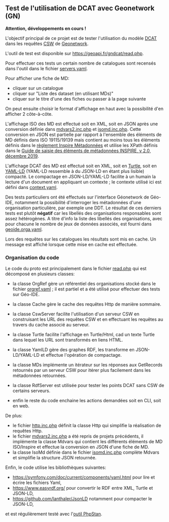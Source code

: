 ## Test de l'utilisation de DCAT avec Geonetwork (GN)

**Attention, développements en cours !**

L'objectif principal de ce projet est de tester l'utilisation du modèle [DCAT](https://www.w3.org/TR/vocab-dcat-3/)
dans les requêtes [CSW](https://www.ogc.org/standard/cat/) de [Geonetwork](https://geonetwork-opensource.org/).

L'outil de test est disponible sur https://geoapi.fr/gndcat/read.php.

Pour effectuer ces tests un certain nombre de catalogues sont recensés dans l'outil
dans le fichier [servers.yaml](servers.yaml).

Pour afficher une fiche de MD:

  - cliquer sur un catalogue
  - cliquer sur "Liste des dataset (en utilisant MDs)"
  - cliquer sur le titre d'une des fiches ou passer à la page suivante
  
On peut ensuite choisir le format d'affichage en haut avec la possibilité d'en afficher 2 côte-à-côte.

L'affichage ISO des MD est effectué soit en XML, soit en JSON après une conversion définie
dans [mdvars2.inc.php](mdvars2.inc.php) et [isomd.inc.php](isomd.inc.php).
Cette conversion en JSON est partielle par rapport à l'ensemble des éléments de MD définis dans ISO 19115/19139
mais contient au moins tous les éléments définis dans
le [règlement Inspire Métadonnées](https://eur-lex.europa.eu/legal-content/FR/TXT/ELI/?eliuri=eli:reg:2008:1205:oj)
et utilise les XPath définis dans
le [Guide de saisie des éléments de métadonnées INSPIRE, v 2.0, décembre 2019](https://cnig.gouv.fr/IMG/pdf/guide-de-saisie-des-elements-de-metadonnees-inspire-v2.0-1.pdf).

L'affichage DCAT des MD est effectué soit en XML, soit en [Turtle](https://www.w3.org/TR/turtle/),
soit en [YAML-LD](https://json-ld.github.io/yaml-ld/spec/)
(YAML-LD ressemble à du JSON-LD en étant plus lisible) compacté.
Le compactage en JSON-LD/YAML-LD facilite à un humain la lecture d'un document en appliquant un contexte ;
le contexte utilisé ici est défini dans [context.yaml](context.yaml).  

Des tests particuliers ont été effectués sur l'interface Géonetwork de Géo-IDE,
notamment la possibilité d'interroger les métadonnées d'une organisation particulière, par exemple une DDT.
Le résultat de ces derniers tests est plutôt **négatif**
car les libellés des organisations responsables sont assez hétérogènes.
A titre d'info la liste des libellés des organisations, avec pour chacune le nombre de jeux de données associés,
est fourni dans [geoide.orga.yaml](geoide.orga.yaml).

Lors des requêtes sur les catalogues les résultats sont mis en cache.
Un message est affiché lorsque cette mise en cache est effectuée.

### Organisation du code
Le code du proto est principalement dans le fichier [read.php](read.php) qui est décomposé en plusieurs classes:

  - la classe OrgRef gère un référentiel des organisations stocké dans le fichier [orgref.yaml](orgref.yaml) ;
    il est partiel et a été utilisé pour effectuer des tests sur Géo-IDE.
    
  - la classe Cache gère le cache des requêtes Http de manière sommaire.
  
  - la classe CswServer facilite l'utilisation d'un serveur CSW en construisant les URL des requêtes CSW
    et en effectuant les requêtes au travers du cache associé au serveur.
    
  - la classe Turtle facilite l'affichage en Turtle/Html, cad un texte Turtle dans lequel les URL sont transformés
    en liens HTML.
    
  - la classe YamlLD gère des graphes RDF, les transforme en JSON-LD/YAML-LD et effectue l'opération de compactage.
  
  - la classe MDs implémente un itérateur sur les réponses aux GetRecords retournés par un serveur CSW
    pour itérer plus facilement dans les métadonnées retournées.
    
  - la classe RdfServer est utilisée pour tester les points DCAT sans CSW de certains serveurs.

  - enfin le reste du code enchaine les actions demandées soit en CLI, soit en web.

De plus:

  - le fichier [http.inc.php](http.inc.php) définit la classe Http qui simplifie la réalisation de requêtes Http.
  - le fichier [mdvars2.inc.php](mdvars2.inc.php) a été repris de projets précédents,
    il implémente la classe Mdvars qui contient les différents éléments de MD ISO/Inspire
    et effectue la conversion en JSON d'une fiche de MD.
  - la classe IsoMd définie dans le fichier [isomd.inc.php](isomd.inc.php) complète Mdvars
    et simplifie la structure JSON retournée.
    
Enfin, le code utilise les bibliothèques suivantes:

  - https://symfony.com/doc/current/components/yaml.html pour lire et écrire les fichiers Yaml,
  - https://www.easyrdf.org/ pour convertir le RDF entre XML, Turtle et JSON-LD,
  - https://github.com/lanthaler/JsonLD notamment pour compacter le JSON-LD,
  
et est régulièrement testé avec l'[outil PhpStan](https://phpstan.org/).
